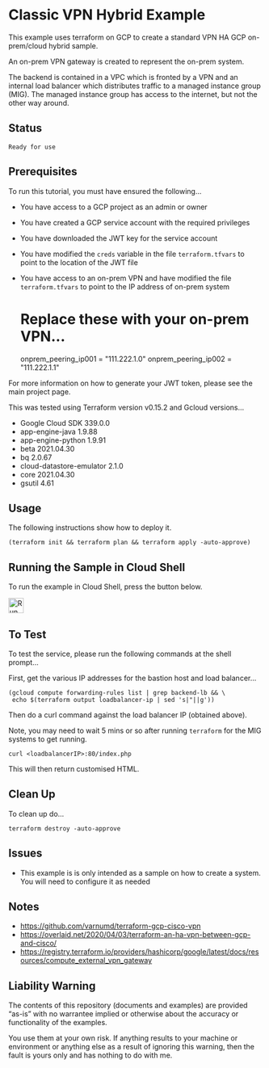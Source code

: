 Classic VPN Hybrid Example
===========================

This example uses terraform on GCP to create a standard VPN HA GCP on-prem/cloud hybrid sample.

An on-prem VPN gateway is created to represent the on-prem system.

The backend is contained in a VPC which is fronted by a VPN and an internal load balancer which distributes traffic to a managed instance group (MIG). The managed instance group has access to the internet, but not the other way around.

Status
------
````
Ready for use
````

Prerequisites
-------------
To run this tutorial, you must have ensured the following...

* You have access to a GCP project as an admin or owner
* You have created a GCP service account with the required privileges
* You have downloaded the JWT key for the service account
* You have modified the `creds` variable in the file `terraform.tfvars` to point to the location of the JWT file
* You have access to an on-prem VPN and have modified the file `terraform.tfvars` to point to the IP address of on-prem system

    # Replace these with your on-prem VPN...
    onprem_peering_ip001 = "111.222.1.0"
    onprem_peering_ip002 = "111.222.1.1"

For more information on how to generate your JWT token, please see the main project page.

This was tested using Terraform version v0.15.2 and Gcloud versions...

* Google Cloud SDK 339.0.0
* app-engine-java 1.9.88
* app-engine-python 1.9.91
* beta 2021.04.30
* bq 2.0.67
* cloud-datastore-emulator 2.1.0
* core 2021.04.30
* gsutil 4.61

Usage
-----
The following instructions show how to deploy it.

    (terraform init && terraform plan && terraform apply -auto-approve)

Running the Sample in Cloud Shell
---------------------------------
To run the example in Cloud Shell, press the button below.

[<img src="http://gstatic.com/cloudssh/images/open-btn.png" alt="Run on Google Cloud" height="30">][run_button_auto]

To Test
-------
To test the service, please run the following commands at the shell prompt...

First, get the various IP addresses for the bastion host and load balancer...

    (gcloud compute forwarding-rules list | grep backend-lb && \
     echo $(terraform output loadbalancer-ip | sed 's|"||g'))

Then do a curl command against the load balancer IP (obtained above).

Note, you may need to wait 5 mins or so after running `terraform` for the MIG systems to get running.

    curl <loadbalancerIP>:80/index.php

This will then return customised HTML.

Clean Up
--------
To clean up do...

    terraform destroy -auto-approve

Issues
------
- This example is is only intended as a sample on how to create a system. You will need to configure it as needed

Notes
-----
- https://github.com/varnumd/terraform-gcp-cisco-vpn
- https://overlaid.net/2020/04/03/terraform-an-ha-vpn-between-gcp-and-cisco/
- https://registry.terraform.io/providers/hashicorp/google/latest/docs/resources/compute_external_vpn_gateway

Liability Warning
-----------------
The contents of this repository (documents and examples) are provided “as-is” with no warrantee implied or otherwise about the accuracy or functionality of the examples.

You use them at your own risk. If anything results to your machine or environment or anything else as a result of ignoring this warning, then the fault is yours only and has nothing to do with me.

[run_button_auto]: https://console.cloud.google.com/cloudshell/open?git_repo=https://github.com/tpayne/terraform-examples&working_dir=samples/GCP/templates/vpn-hybrid&page=shell&tutorial=README.md
